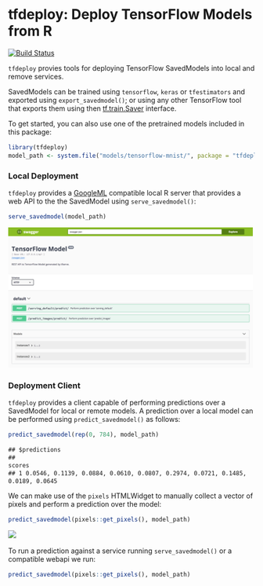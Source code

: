 tfdeploy: Deploy TensorFlow Models from R
================

[![Build Status](https://travis-ci.org/rstudio/tfdeploy.svg?branch=master)](https://travis-ci.org/rstudio/tfdeploy)

`tfdeploy` provies tools for deploying TensorFlow SavedModels into local and remove services.

SavedModels can be trained using `tensorflow`, `keras` or `tfestimators` and exported using `export_savedmodel()`; or using any other TensorFlow tool that exports them using then [tf.train.Saver](https://www.tensorflow.org/api_docs/python/tf/train/Saver) interface.

To get started, you can also use one of the pretrained models included in this package:

``` r
library(tfdeploy)
model_path <- system.file("models/tensorflow-mnist/", package = "tfdeploy")
```

### Local Deployment

`tfdeploy` provides a [GoogleML](https://cloud.google.com/ml-engine/docs/prediction-overview) compatible local R server that provides a web API to the the SavedModel using `serve_savedmodel()`:

``` r
serve_savedmodel(model_path)
```

<img src="tools/readme/swagger.png" width=500 />

### Deployment Client

`tfdeploy` provides a client capable of performing predictions over a SavedModel for local or remote models. A prediction over a local model can be performed using `predict_savedmodel()` as follows:

``` r
predict_savedmodel(rep(0, 784), model_path)
```

    ## $predictions
    ##                                                                           scores
    ## 1 0.0546, 0.1139, 0.0884, 0.0610, 0.0807, 0.2974, 0.0721, 0.1485, 0.0189, 0.0645

We can make use of the `pixels` HTMLWidget to manually collect a vector of pixels and perform a prediction over the model:

``` r
predict_savedmodel(pixels::get_pixels(), model_path)
```

<img src="tools/readme/mnist-digits.gif" width=400 />

To run a prediction against a service running `serve_savedmodel()` or a compatible webapi we run:

``` r
predict_savedmodel(pixels::get_pixels(), model_path)
```
